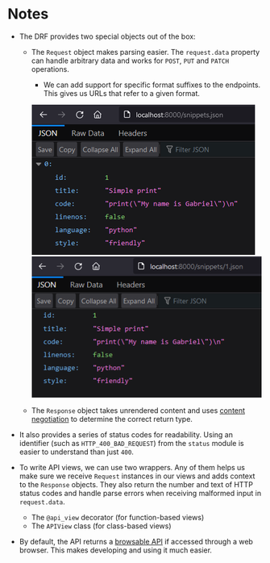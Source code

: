 # Notes

- The DRF provides two special objects out of the box:

  - The `Request` object makes parsing easier. The `request.data` property can handle arbitrary data and works for `POST`, `PUT` and `PATCH` operations.
    - We can add support for specific format suffixes to the endpoints. This gives us URLs that refer to a given format.
    
    ![Adding optional format suffixes to show all snippets](images/optional-format-suffixes-all.png)
    ![Adding optional format suffixes to show one specific snippet](images/optional-format-suffixes-1.png)
  
  - The `Response` object takes unrendered content and uses [content negotiation](https://restfulapi.net/content-negotiation/) to determine the correct return type.

- It also provides a series of status codes for readability. Using an identifier (such as `HTTP_400_BAD_REQUEST`) from the `status` module is easier to understand than just `400`.

- To write API views, we can use two wrappers. Any of them helps us make sure we receive `Request` instances in our views and adds context to the `Response` objects. They also return the number and text of HTTP status codes and handle parse errors when receiving malformed input in `request.data`.
  - The `@api_view` decorator (for function-based views)
  - The `APIView` class (for class-based views)
  
- By default, the API returns a [browsable API](https://www.django-rest-framework.org/topics/browsable-api/) if accessed through a web browser. This makes developing and using it much easier.